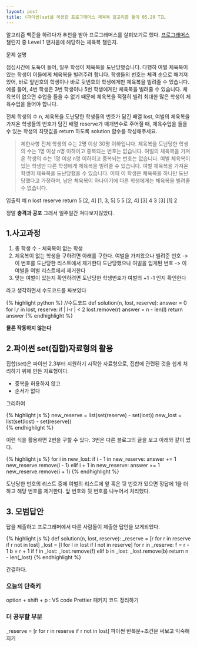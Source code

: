 ```yaml
---
layout: post
title: (파이썬)set을 이용한 프로그래머스 체육복 알고리즘 풀이 05.29 TIL
---
```


알고리즘 백준을 하려다가 추천을 받아 프로그래머스를 살펴보기로 했다. 
<a href="https://programmers.co.kr/learn/challenges">프로그래머스</a> 챌린지 중 Level 1 맨처음에 해당하는 체육복 챌린지.  

<div class="message">
  문제 설명

  점심시간에 도둑이 들어, 일부 학생이 체육복을 도난당했습니다. 다행히 여벌 체육복이 있는 학생이 이들에게 체육복을 빌려주려 합니다. 학생들의 번호는 체격 순으로 매겨져 있어, 바로 앞번호의 학생이나 바로 뒷번호의 학생에게만 체육복을 빌려줄 수 있습니다. 예를 들어, 4번 학생은 3번 학생이나 5번 학생에게만 체육복을 빌려줄 수 있습니다. 체육복이 없으면 수업을 들을 수 없기 때문에 체육복을 적절히 빌려 최대한 많은 학생이 체육수업을 들어야 합니다.

  전체 학생의 수 n, 체육복을 도난당한 학생들의 번호가 담긴 배열 lost, 여벌의 체육복을 가져온 학생들의 번호가 담긴 배열 reserve가 매개변수로 주어질 때, 체육수업을 들을 수 있는 학생의 최댓값을 return 하도록 solution 함수를 작성해주세요.
</div>

> 제한사항 
    전체 학생의 수는 2명 이상 30명 이하입니다.
    체육복을 도난당한 학생의 수는 1명 이상 n명 이하이고 중복되는 번호는 없습니다.
    여벌의 체육복을 가져온 학생의 수는 1명 이상 n명 이하이고 중복되는 번호는 없습니다.
    여벌 체육복이 있는 학생만 다른 학생에게 체육복을 빌려줄 수 있습니다.
    여벌 체육복을 가져온 학생이 체육복을 도난당했을 수 있습니다. 이때 이 학생은 체육복을 하나만 도난당했다고 가정하며, 남은 체육복이 하나이기에 다른 학생에게는 체육복을 빌려줄 수 없습니다.

입출력 예
n	lost	reserve	    return
5	[2, 4]	[1, 3, 5]	 5
5	[2, 4]	[3]	         4
3	[3]	    [1]	         2

정말 **충격과 공포** 그래서 일주일간 쳐다보지않았다.

## 1.사고과정

1. 총 학생 수 - 체육복이 없는 학생
2. 체육복이 없는 학생을 구하려면 아래를 구한다.
    여벌을 가져왔으나 빌려준 번호 -> 이 번호를 도난당한 리스트에서 제거한다
    도난당했으나 여벌을 입게된 번호 -> 이 여벌을 여벌 리스트에서 제거한다
3. 맞는 여벌이 있는지 확인하려면 도난당한 학생번호가 여벌의 +1 -1 인지 확인한다

라고 생각하면서 수도코드를 짜보았다   

{% highlight python %}
//수도코드
def solution(n, lost, reserve):
     answer = 0    
     for l,r in lost, reserve:
         if | l-r | < 2 
            lost.remove(r)
    answer = n - len(l)
    return answer
{% endhighlight %}

<strong>물론 작동하지 않는다</strong>

## 2.파이썬 set(집합)자료형의 활용 

<div class ="message">
  집합(set)은 파이썬 2.3부터 지원하기 시작한 자료형으로, 집합에 관련된 것을 쉽게 처리하기 위해 만든 자료형이다. 
</div>

* 중복을 허용하지 않고
* 순서가 없다

그리하여 

{% highlight js %}
    new_reserve = list(set(reserve) - set(lost))
    new_lost = list(set(lost) - set(reserve))   
{% endhighlight %}

이런 식을 활용하면 2번을 구할 수 있다.
3번은 다른 블로그의 글을 보고 아래와 같이 썼다. 

{% highlight js %}
    for i in new_lost: 
        if i - 1 in new_reserve: 
            answer += 1 
            new_reserve.remove(i - 1) 
        elif i + 1 in new_reserve: 
            answer += 1 
            new_reserve.remove(i + 1) 
{% endhighlight %}

도난당한 번호의 리스트 중에 여벌의 리스트에 앞 혹은 뒷 번호가 있으면 정답에 1을 더하고 해당 번호를 제거한다.
앞 번호와 뒷 번호를 나누어서 처리했다.

## 3. 모범답안

답을 제출하고 프로그래머에서 다른 사람들이 제출한 답안을 보게되었다. 

{% highlight js %}
    def solution(n, lost, reserve):
    _reserve = [r for r in reserve if r not in lost]
    _lost = [l for l in lost if l not in reserve]
    for r in _reserve:
        f = r - 1
        b = r + 1
        if f in _lost:
            _lost.remove(f)
        elif b in _lost:
            _lost.remove(b)
    return n - len(_lost)
{% endhighlight %}

간결하다.

### 오늘의 단축키

option + shift + p : VS code Prettier 패키지 코드 정리하기 


### 더 공부할 부분

_reserve = [r for r in reserve if r not in lost] 파이썬 반복문+조건문 써보고 익숙해지기 